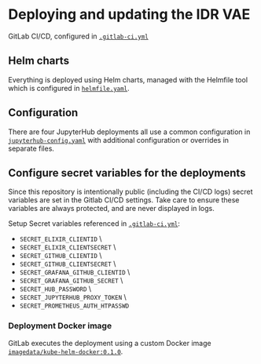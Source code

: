# Deploying and updating the IDR VAE

GitLab CI/CD, configured in [`.gitlab-ci.yml`](../.gitlab-ci.yml)

## Helm charts

Everything is deployed using Helm charts, managed with the Helmfile tool which is configured in [`helmfile.yaml`](../helmfile.yaml).


## Configuration

There are four JupyterHub deployments all use a common configuration in [`jupyterhub-config.yaml`](../jupyterhub-config.yaml) with additional configuration or overrides in separate files.

## Configure secret variables for the deployments

Since this repository is intentionally public (including the CI/CD logs) secret variables are set in the Gitlab CI/CD settings.
Take care to ensure these variables are always protected, and are never displayed in logs.

Setup Secret variables referenced in [`.gitlab-ci.yml`](../.gitlab-ci.yml):


- `SECRET_ELIXIR_CLIENTID` \
- `SECRET_ELIXIR_CLIENTSECRET` \
- `SECRET_GITHUB_CLIENTID` \
- `SECRET_GITHUB_CLIENTSECRET` \
- `SECRET_GRAFANA_GITHUB_CLIENTID` \
- `SECRET_GRAFANA_GITHUB_SECRET` \
- `SECRET_HUB_PASSWORD` \
- `SECRET_JUPYTERHUB_PROXY_TOKEN` \
- `SECRET_PROMETHEUS_AUTH_HTPASSWD`


### Deployment Docker image

GitLab executes the deployment using a custom Docker image [`imagedata/kube-helm-docker:0.1.0`](https://hub.docker.com/r/imagedata/kube-helm-docker/).

